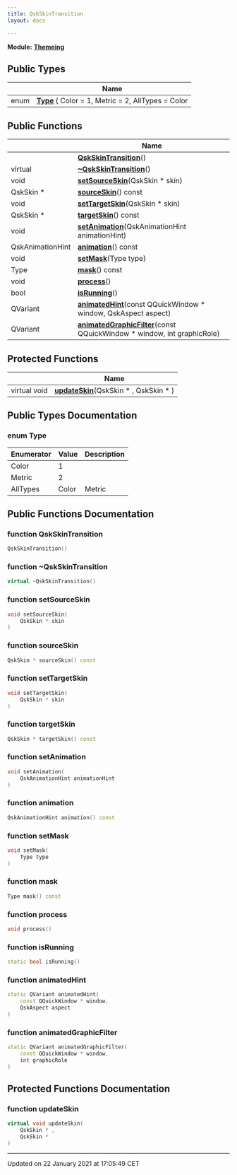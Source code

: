 ```yaml
---
title: QskSkinTransition
layout: docs

---
```



**Module:** **[Themeing](/docs/modules/group___themeing/)**



## Public Types

|                | Name           |
| -------------- | -------------- |
| enum| **[Type](/docs/classes/class_qsk_skin_transition/#enum-type)** { Color = 1, Metric = 2, AllTypes = Color | Metric} |

## Public Functions

|                | Name           |
| -------------- | -------------- |
| | **[QskSkinTransition](/docs/classes/class_qsk_skin_transition/#function-qskskintransition)**() |
| virtual | **[~QskSkinTransition](/docs/classes/class_qsk_skin_transition/#function-~qskskintransition)**() |
| void | **[setSourceSkin](/docs/classes/class_qsk_skin_transition/#function-setsourceskin)**(QskSkin * skin) |
| QskSkin * | **[sourceSkin](/docs/classes/class_qsk_skin_transition/#function-sourceskin)**() const |
| void | **[setTargetSkin](/docs/classes/class_qsk_skin_transition/#function-settargetskin)**(QskSkin * skin) |
| QskSkin * | **[targetSkin](/docs/classes/class_qsk_skin_transition/#function-targetskin)**() const |
| void | **[setAnimation](/docs/classes/class_qsk_skin_transition/#function-setanimation)**(QskAnimationHint animationHint) |
| QskAnimationHint | **[animation](/docs/classes/class_qsk_skin_transition/#function-animation)**() const |
| void | **[setMask](/docs/classes/class_qsk_skin_transition/#function-setmask)**(Type type) |
| Type | **[mask](/docs/classes/class_qsk_skin_transition/#function-mask)**() const |
| void | **[process](/docs/classes/class_qsk_skin_transition/#function-process)**() |
| bool | **[isRunning](/docs/classes/class_qsk_skin_transition/#function-isrunning)**() |
| QVariant | **[animatedHint](/docs/classes/class_qsk_skin_transition/#function-animatedhint)**(const QQuickWindow * window, QskAspect aspect) |
| QVariant | **[animatedGraphicFilter](/docs/classes/class_qsk_skin_transition/#function-animatedgraphicfilter)**(const QQuickWindow * window, int graphicRole) |

## Protected Functions

|                | Name           |
| -------------- | -------------- |
| virtual void | **[updateSkin](/docs/classes/class_qsk_skin_transition/#function-updateskin)**(QskSkin * , QskSkin * ) |

## Public Types Documentation

### enum Type

| Enumerator | Value | Description |
| ---------- | ----- | ----------- |
| Color | 1|   |
| Metric | 2|   |
| AllTypes | Color | Metric|   |




## Public Functions Documentation

### function QskSkinTransition

```cpp
QskSkinTransition()
```


### function ~QskSkinTransition

```cpp
virtual ~QskSkinTransition()
```


### function setSourceSkin

```cpp
void setSourceSkin(
    QskSkin * skin
)
```


### function sourceSkin

```cpp
QskSkin * sourceSkin() const
```


### function setTargetSkin

```cpp
void setTargetSkin(
    QskSkin * skin
)
```


### function targetSkin

```cpp
QskSkin * targetSkin() const
```


### function setAnimation

```cpp
void setAnimation(
    QskAnimationHint animationHint
)
```


### function animation

```cpp
QskAnimationHint animation() const
```


### function setMask

```cpp
void setMask(
    Type type
)
```


### function mask

```cpp
Type mask() const
```


### function process

```cpp
void process()
```


### function isRunning

```cpp
static bool isRunning()
```


### function animatedHint

```cpp
static QVariant animatedHint(
    const QQuickWindow * window,
    QskAspect aspect
)
```


### function animatedGraphicFilter

```cpp
static QVariant animatedGraphicFilter(
    const QQuickWindow * window,
    int graphicRole
)
```


## Protected Functions Documentation

### function updateSkin

```cpp
virtual void updateSkin(
    QskSkin * ,
    QskSkin * 
)
```


-------------------------------

Updated on 22 January 2021 at 17:05:49 CET